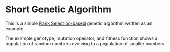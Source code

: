 # Short Genetic Algorithm

This is a simple [Rank Selection-based](http://watchmaker.uncommons.org/manual/ch03s03.html "Random page describing Rank Selection")
genetic algorithm written as an example.

The example genotype, mutation operator, and fitness function shows a population
of random numbers evolving to a population of smaller numbers.

